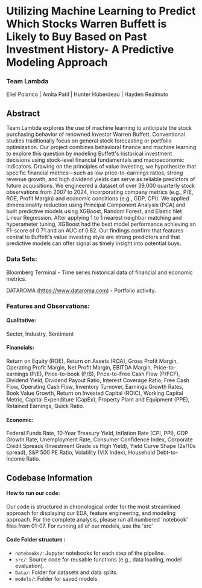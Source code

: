 # Utilizing Machine Learning to Predict Which Stocks Warren Buffett is Likely to Buy Based on Past Investment History- A Predictive Modeling Approach

### Team Lambda
Eliel Polanco |
Amita Patil |
Hunter Huberdeau | 
Hayden Realmuto

## Abstract
Team Lambda explores the use of machine learning to anticipate the stock purchasing behavior of renowned investor Warren Buffett. Conventional studies traditionally focus on general stock forecasting or portfolio optimization. Our project combines behavioral finance and machine learning to explore this question by modeling Buffett's historical investment decisions using stock-level financial fundamentals and macroeconomic indicators. Drawing on the principles of value investing, we hypothesize that specific financial metrics—such as low price-to-earnings ratios, strong revenue growth, and high dividend yields can serve as reliable predictors of future acquisitions. We engineered a dataset of over 39,000 quarterly stock observations from 2007 to 2024, incorporating company metrics (e.g., P/E, ROE, Profit Margin) and economic conditions (e.g., GDP, CPI). We applied dimensionality reduction using Principal Component Analysis (PCA) and built predictive models using XGBoost, Random Forest, and Elastic Net Linear Regression. After applying 1 to 1 nearest neighbor matching and hyperameter tuning, XGBoost had the best model performance achieving an F1-score of 0.71 and an AUC of 0.82. Our findings confirm that features central to Buffett's value investing style are strong predictors and that predictive models can offer signal as timely insight into potential buys.

### Data Sets:
Bloomberg Terminal - Time series historical data of financial and economic metrics.

DATAROMA (https://www.dataroma.com) - Portfolio activity. 

### Features and Observations: 
#### Qualitative: 
Sector, Industry, Sentiment 

#### Financials: 
Return on Equity (ROE), Return on Assets (ROA), Gross Profit Margin, Operating Profit Margin, Net Profit Margin, EBITDA Margin, Price-to-earnings (P/E), Price-to-book (P/B), Price-to-Free Cash Flow (P/FCF), Dividend Yield, Dividend Payout Ratio, Interest Coverage Ratio, Free Cash Flow, Operating Cash Flow, Inventory Turnover, Earnings Growth Rates, Book Value Growth, Return on Invested Capital (ROIC), Working Capital Metric, Capital Expenditure (CapEx), Property Plant and Equipment (PPE), Retained Earnings, Quick Ratio. 

#### Economic: 
Federal Funds Rate, 10-Year Treasury Yield, Inflation Rate (CPI, PPI), GDP Growth Rate, Unemployment Rate, Consumer Confidence Index, Corporate Credit Spreads (Investment Grade vs High Yield), Yield Curve Shape (2s/10s spread), S&P 500 PE Ratio, Volatility (VIX Index), Household Debt-to-Income Ratio. 

## Codebase Information

#### How to run our code:

Our code is structured in chronological order for the most streamlined approach for displaying our EDA, feature engineering, and modeling approach. For the complete analysis, please run all numbered 'notebook' files from 01-07. For running all of our models, use the 'src' 

#### Code Folder structure :
 - `notebooks/`: Jupyter notebooks for each step of the pipeline.
- `src/`: Source code for reusable functions (e.g., data loading, model evaluation).
- `Data/`: Folder for datasets and data splits.
- `models/`: Folder for saved models.



